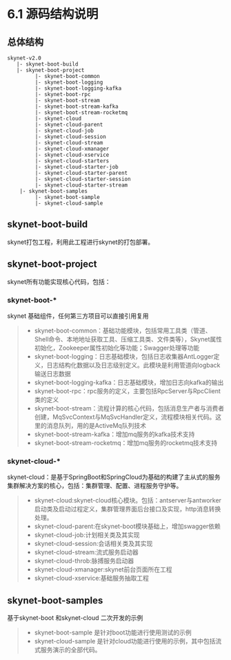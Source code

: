 # 6.1 源码结构说明

## 总体结构

```text
skynet-v2.0
   |- skynet-boot-build
   |- skynet-boot-project
         |- skynet-boot-common 
         |- skynet-boot-logging
         |- skynet-boot-logging-kafka
         |- skynet-boot-rpc
         |- skynet-boot-stream
         |- skynet-boot-stream-kafka
         |- skynet-boot-stream-rocketmq
         |- skynet-cloud
         |- skynet-cloud-parent
         |- skynet-cloud-job
         |- skynet-cloud-session
         |- skynet-cloud-stream
         |- skynet-cloud-xmanager
         |- skynet-cloud-xservice
         |- skynet-cloud-starters
         |- skynet-cloud-starter-job
         |- skynet-cloud-starter-parent
         |- skynet-cloud-starter-session
         |- skynet-cloud-starter-stream
    |- skynet-boot-samples
         |- skynet-boot-sample
         |- skynet-cloud-sample
```

## skynet-boot-build

skynet打包工程，利用此工程进行skynet的打包部署。

## skynet-boot-project

skynet所有功能实现核心代码，包括：

### skynet-boot-\*

skynet 基础组件，任何第三方项目可以直接引用复用

> * skynet-boot-common：基础功能模块，包括常用工具类（管道、Shell命令、本地地址获取工具、压缩工具类、文件类等），Skynet属性初始化，Zookeeper属性初始化等功能；Swagger处理等功能
> * skynet-boot-logging：日志基础模块，包括日志收集器AntLogger定义，日志结构化数据以及日志级别定义。此模块是利用管道向logback输送日志数据
> * skynet-boot-logging-kafka：日志基础模块，增加日志向kafka的输出
> * skynet-boot-rpc：rpc服务的定义，主要包括RpcServer与RpcClient类的定义
> * skynet-boot-stream：流程计算的核心代码，包括消息生产者与消费者创建，MqSvcContext与MqSvcHandler定义，流程模块相关代码。这里的消息队列，用的是ActiveMq队列技术
> * skynet-boot-stream-kafka：增加mq服务的kafka技术支持
> * skynet-boot-stream-rocketmq：增加mq服务的rocketmq技术支持



### skynet-cloud-\*

skynet-cloud：是基于SpringBoot和SpringCloud为基础的构建了主从式的服务集群解决方案的核心，包括：集群管理、配置、进程服务守护等。

> * skynet-cloud:skynet-cloud核心模块。包括：antserver与antworker启动类及启动过程定义，集群管理界面后台接口及实现，http消息转换处理。
> * skynet-cloud-parent:在skynet-boot模块基础上，增加swagger依赖
> * skynet-cloud-job:计划相关类及其实现
> * skynet-cloud-session:会话相关类及其实现
> * skynet-cloud-stream:流式服务启动器
> * skynet-cloud-throb:脉搏服务启动器
> * skynet-cloud-xmanager:skynet前台页面所在工程
> * skynet-cloud-xservice:基础服务抽取工程

## **skynet-boot-samples**

 基于skynet-boot 和skynet-cloud 二次开发的示例  

> * skynet-boot-sample 是针对boot功能进行使用测试的示例
> * skynet-cloud-sample 是针对cloud功能进行使用的示例，其中包括流式服务演示的全部代码。



